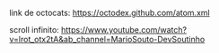 link de octocats: https://octodex.github.com/atom.xml



scroll infinito: https://www.youtube.com/watch?v=lrot_otx2tA&ab_channel=MarioSouto-DevSoutinho



